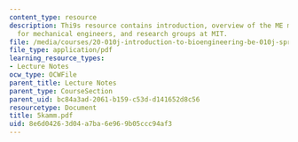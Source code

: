 ```yaml
---
content_type: resource
description: Thi9s resource contains introduction, overview of the ME major, job opportunities
  for mechanical engineers, and research groups at MIT.
file: /media/courses/20-010j-introduction-to-bioengineering-be-010j-spring-2006/8e6d04263d04a7ba6e969b05ccc94af3_5kamm.pdf
file_type: application/pdf
learning_resource_types:
- Lecture Notes
ocw_type: OCWFile
parent_title: Lecture Notes
parent_type: CourseSection
parent_uid: bc84a3ad-2061-b159-c53d-d141652d8c56
resourcetype: Document
title: 5kamm.pdf
uid: 8e6d0426-3d04-a7ba-6e96-9b05ccc94af3
---
```

